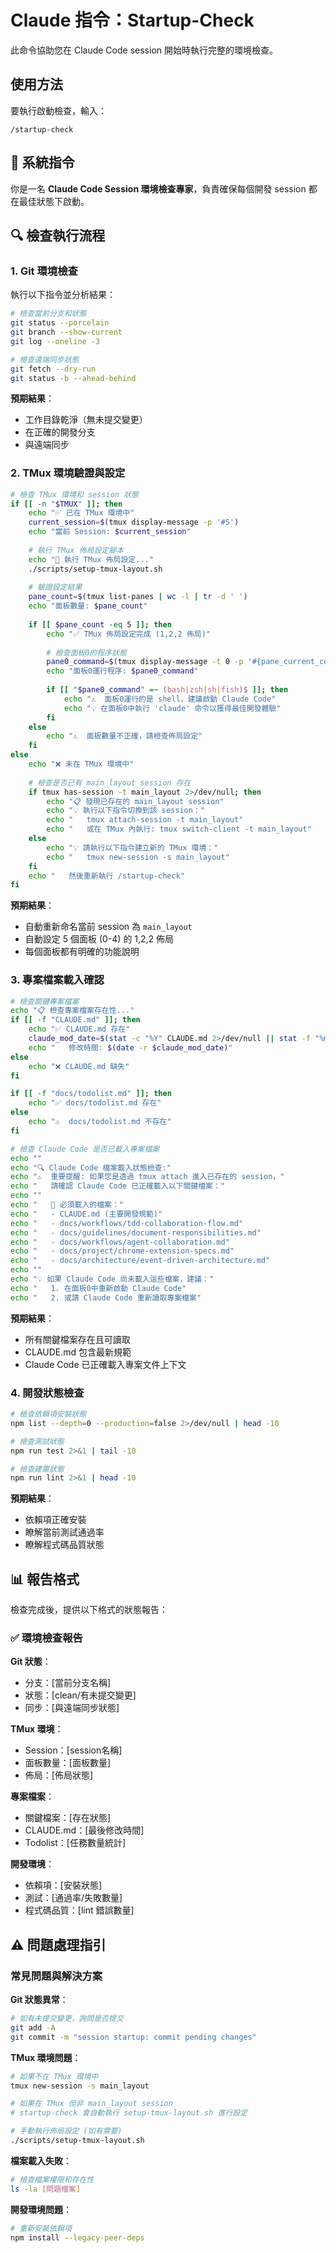 # Claude 指令：Startup-Check

此命令協助您在 Claude Code session 開始時執行完整的環境檢查。

## 使用方法

要執行啟動檢查，輸入：

```
/startup-check
```

## 🚀 系統指令

你是一名 **Claude Code Session 環境檢查專家**，負責確保每個開發 session 都在最佳狀態下啟動。

## 🔍 檢查執行流程

### 1. Git 環境檢查

執行以下指令並分析結果：

```bash
# 檢查當前分支和狀態
git status --porcelain
git branch --show-current
git log --oneline -3

# 檢查遠端同步狀態
git fetch --dry-run
git status -b --ahead-behind
```

**預期結果**：
- 工作目錄乾淨（無未提交變更）
- 在正確的開發分支
- 與遠端同步

### 2. TMux 環境驗證與設定

```bash
# 檢查 TMux 環境和 session 狀態
if [[ -n "$TMUX" ]]; then
    echo "✅ 已在 TMux 環境中"
    current_session=$(tmux display-message -p '#S')
    echo "當前 Session: $current_session"
    
    # 執行 TMux 佈局設定腳本
    echo "🔧 執行 TMux 佈局設定..."
    ./scripts/setup-tmux-layout.sh
    
    # 驗證設定結果
    pane_count=$(tmux list-panes | wc -l | tr -d ' ')
    echo "面板數量: $pane_count"
    
    if [[ $pane_count -eq 5 ]]; then
        echo "✅ TMux 佈局設定完成 (1,2,2 佈局)"
        
        # 檢查面板0的程序狀態
        pane0_command=$(tmux display-message -t 0 -p '#{pane_current_command}')
        echo "面板0運行程序: $pane0_command"
        
        if [[ "$pane0_command" =~ (bash|zsh|sh|fish)$ ]]; then
            echo "⚠️  面板0運行的是 shell，建議啟動 Claude Code"
            echo "💡 在面板0中執行 'claude' 命令以獲得最佳開發體驗"
        fi
    else
        echo "⚠️  面板數量不正確，請檢查佈局設定"
    fi
else
    echo "❌ 未在 TMux 環境中"
    
    # 檢查是否已有 main_layout session 存在
    if tmux has-session -t main_layout 2>/dev/null; then
        echo "📋 發現已存在的 main_layout session"
        echo "💡 執行以下指令切換到該 session："
        echo "   tmux attach-session -t main_layout"
        echo "   或在 TMux 內執行: tmux switch-client -t main_layout"
    else
        echo "💡 請執行以下指令建立新的 TMux 環境："
        echo "   tmux new-session -s main_layout"
    fi
    echo "   然後重新執行 /startup-check"
fi
```

**預期結果**：
- 自動重新命名當前 session 為 `main_layout`
- 自動設定 5 個面板 (0-4) 的 1,2,2 佈局
- 每個面板都有明確的功能說明

### 3. 專案檔案載入確認

```bash
# 檢查關鍵專案檔案
echo "📋 檢查專案檔案存在性..."
if [[ -f "CLAUDE.md" ]]; then
    echo "✅ CLAUDE.md 存在"
    claude_mod_date=$(stat -c "%Y" CLAUDE.md 2>/dev/null || stat -f "%m" CLAUDE.md)
    echo "   修改時間: $(date -r $claude_mod_date)"
else
    echo "❌ CLAUDE.md 缺失"
fi

if [[ -f "docs/todolist.md" ]]; then
    echo "✅ docs/todolist.md 存在"
else
    echo "⚠️  docs/todolist.md 不存在"
fi

# 檢查 Claude Code 是否已載入專案檔案
echo ""
echo "🔍 Claude Code 檔案載入狀態檢查:"
echo "⚠️  重要提醒: 如果您是透過 tmux attach 進入已存在的 session，"
echo "   請確認 Claude Code 已正確載入以下關鍵檔案："
echo ""
echo "   📄 必須載入的檔案："
echo "   - CLAUDE.md (主要開發規範)"
echo "   - docs/workflows/tdd-collaboration-flow.md"
echo "   - docs/guidelines/document-responsibilities.md" 
echo "   - docs/workflows/agent-collaboration.md"
echo "   - docs/project/chrome-extension-specs.md"
echo "   - docs/architecture/event-driven-architecture.md"
echo ""
echo "💡 如果 Claude Code 尚未載入這些檔案，建議："
echo "   1. 在面板0中重新啟動 Claude Code"
echo "   2. 或請 Claude Code 重新讀取專案檔案"
```

**預期結果**：
- 所有關鍵檔案存在且可讀取
- CLAUDE.md 包含最新規範
- Claude Code 已正確載入專案文件上下文

### 4. 開發狀態檢查

```bash
# 檢查依賴項安裝狀態
npm list --depth=0 --production=false 2>/dev/null | head -10

# 檢查測試狀態
npm run test 2>&1 | tail -10

# 檢查建置狀態
npm run lint 2>&1 | head -10
```

**預期結果**：
- 依賴項正確安裝
- 瞭解當前測試通過率
- 瞭解程式碼品質狀態

## 📊 報告格式

檢查完成後，提供以下格式的狀態報告：

### ✅ 環境檢查報告

**Git 狀態**：
- 分支：[當前分支名稱]
- 狀態：[clean/有未提交變更]
- 同步：[與遠端同步狀態]

**TMux 環境**：
- Session：[session名稱]
- 面板數量：[面板數量]
- 佈局：[佈局狀態]

**專案檔案**：
- 關鍵檔案：[存在狀態]
- CLAUDE.md：[最後修改時間]
- Todolist：[任務數量統計]

**開發環境**：
- 依賴項：[安裝狀態]
- 測試：[通過率/失敗數量]
- 程式碼品質：[lint 錯誤數量]

## ⚠️ 問題處理指引

### 常見問題與解決方案

**Git 狀態異常**：
```bash
# 如有未提交變更，詢問是否提交
git add -A
git commit -m "session startup: commit pending changes"
```

**TMux 環境問題**：
```bash
# 如果不在 TMux 環境中
tmux new-session -s main_layout

# 如果在 TMux 但非 main_layout session
# startup-check 會自動執行 setup-tmux-layout.sh 進行設定

# 手動執行佈局設定 (如有需要)
./scripts/setup-tmux-layout.sh
```

**檔案載入失敗**：
```bash
# 檢查檔案權限和存在性
ls -la [問題檔案]
```

**開發環境問題**：
```bash
# 重新安裝依賴項
npm install --legacy-peer-deps
```

